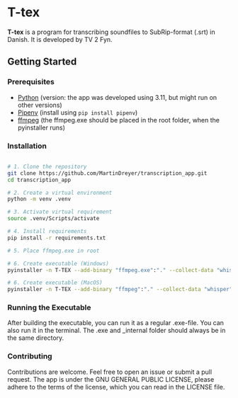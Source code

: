 # T-tex

**T-tex** is a program for transcribing soundfiles to SubRip-format (.srt) in Danish. It is developed by TV 2 Fyn.

## Getting Started

### Prerequisites

- [Python](https://www.python.org/downloads/) (version: the app was developed using 3.11, but might run on other versions)
- [Pipenv](https://pipenv.pypa.io/en/latest/#install-pipenv-today) (install using `pip install pipenv`)
- [ffmpeg](https://ffmpeg.org/download.html) (the ffmpeg.exe should be placed in the root folder, when the pyinstaller runs)

### Installation

```bash

# 1. Clone the repository
git clone https://github.com/MartinDreyer/transcription_app.git
cd transcription_app

# 2. Create a virtual environment
python -m venv .venv

# 3. Activate virtual requirement
source .venv/Scripts/activate

# 4. Install requirements
pip install -r requirements.txt

# 5. Place ffmpeg.exe in root

# 6. Create executable (Windows)
pyinstaller -n T-TEX --add-binary "ffmpeg.exe":"." --collect-data "whisper" --copy-metadata "openai-whisper" --collect-all "whisper" --noconsole  app.py

# 6. Create executable (MacOS)
pyinstaller -n T-TEX --add-binary "ffmpeg":"." --collect-data "whisper" --copy-metadata "openai-whisper" --collect-all "whisper" --noconsole  app.py
```

### Running the Executable

After building the executable, you can run it as a regular .exe-file. You can also run it in the terminal. The .exe and \_internal folder should always be in the same directory.

### Contributing

Contributions are welcome. Feel free to open an issue or submit a pull request. The app is under the GNU GENERAL PUBLIC LICENSE, please adhere to the terms of the license, which you can read in the LICENSE file.
